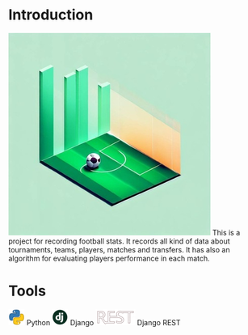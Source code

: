 # Introduction
<img src="https://raw.githubusercontent.com/AdelNoroozi/Football_Transfers/main/resources/banner.jpg" width="400" >
This is a project for recording football stats. It records all kind of data about tournaments, teams, players, matches and transfers. It has also an algorithm for evaluating players performance in each match.

# Tools
<img src="https://raw.githubusercontent.com/AdelNoroozi/Football_Transfers/main/resources/python-icon.png" heigth="32" >
Python
<img src="https://raw.githubusercontent.com/AdelNoroozi/Football_Transfers/main/resources/django-icon.png" heigth="32" >
Django
<img src="https://raw.githubusercontent.com/AdelNoroozi/Football_Transfers/main/resources/django-rest-icon.png" heigth="32" >
Django REST
